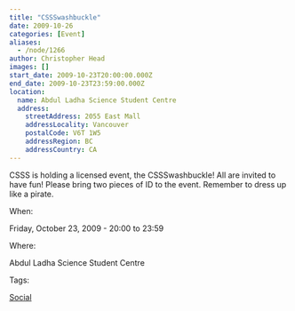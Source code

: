 ```yaml
---
title: "CSSSwashbuckle"
date: 2009-10-26
categories: [Event]
aliases:
  - /node/1266
author: Christopher Head
images: []
start_date: 2009-10-23T20:00:00.000Z
end_date: 2009-10-23T23:59:00.000Z
location:
  name: Abdul Ladha Science Student Centre
  address:
    streetAddress: 2055 East Mall
    addressLocality: Vancouver
    postalCode: V6T 1W5
    addressRegion: BC
    addressCountry: CA
---
```


CSSS is holding a licensed event, the CSSSwashbuckle! All are invited to have fun! Please bring two pieces of ID to the event. Remember to dress up like a pirate.

When: 

Friday, October 23, 2009 - 20:00 to 23:59

Where: 

Abdul Ladha Science Student Centre

Tags: 

[Social](/social)
